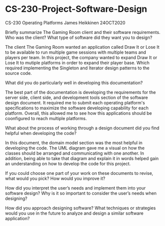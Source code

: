 # CS-230-Project-Software-Design

CS-230 Operating Platforms
James Heikkinen
24OCT2020

Briefly summarize The Gaming Room client and their software requirements. Who was the client? What type of software did they want you to design?

The client The Gaming Room wanted an application called Draw It or Lose It to be available to run multiple game sessions with multiple teams and players per team. 
In this project, the company wanted to expand Draw It or Lose It to mutiple platforms in order to expand their player base. Which required implementing the Singleton and Iterator design patterns to the source code. 

What did you do particularly well in developing this documentation?

The best part of the documentation is developing the requirements for the server side, client side, and development tools section of the software design document. It required me to submit each operating platform's specifications to maximize the software developing capability for each platform. Overall, this allowed me to see how this applications should be coonfigured to reach multiple platforms.

What about the process of working through a design document did you find helpful when developing the code?

In this document, the domain model section was the most helpful in developing the code. The UML diagram gave me a visual on how the classes should be arranged and communicating with one another. In addition, being able to take that diagram and explain it in words helped gain an understanding on how to develop the code for this project. 

If you could choose one part of your work on these documents to revise, what would you pick? How would you improve it?


How did you interpret the user’s needs and implement them into your software design? Why is it so important to consider the user’s needs when designing?


How did you approach designing software? What techniques or strategies would you use in the future to analyze and design a similar software application?

